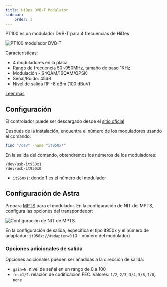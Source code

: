 ```yaml
---
title: HiDes DVB-T Modulator
sidebar:
    order: 3
---
```


PT100 es un modulador DVB-T para 4 frecuencias de HiDes

![PT100 modulador DVB-T](https://cdn.cesbo.com/help/astra/delivery/broadcasting/hides-dvb-t-modulator/pt100.jpeg)

Características:

- 4 moduladores en la placa
- Rango de frecuencia 50~950MHz, tamaño de paso 1KHz
- Modulación - 64QAM/16QAM/QPSK
- Señal/Ruido: 45dB
- Nivel de salida RF -8 dBm (100 dBuV)

[Leer más](http://www.hides.com.tw/product_pt100_eng.html)

## Configuración

El controlador puede ser descargado desde el [sitio oficial](http://www.hides.com.tw/downloads_eng.html)

Después de la instalación, encuentra el número de los moduladores usando el comando:

```sh
find "/dev" -name "it950x*"
```

En la salida del comando, obtendremos los números de los moduladores:

```
/dev/usb-it950x1
/dev/usb-it950x0
```

- `it950x1`: donde 1 es el número del modulador

## Configuración de Astra

Prepara [MPTS](/es/astra/streams/mpts/) para el modulador. En la configuración de NIT del MPTS, configura las opciones del transpondedor:

![Configuración de NIT de MPTS](https://cdn.cesbo.com/help/astra/delivery/broadcasting/hides-dvb-t-modulator/mpts-nit.png)

En la configuración de salida, especifica el tipo it950x y el número de adaptador: `it950x://#adapter=0` (0 - número del modulador)

### Opciones adicionales de salida

Opciones adicionales pueden ser añadidas a la dirección de salida:

- `gain=N`: nivel de señal en un rango de 0 a 100
- `fec=1/2`: relación de codificación FEC. Valores: `1/2`, `2/3`, `3/4`, `5/6`, `7/8`, `none`